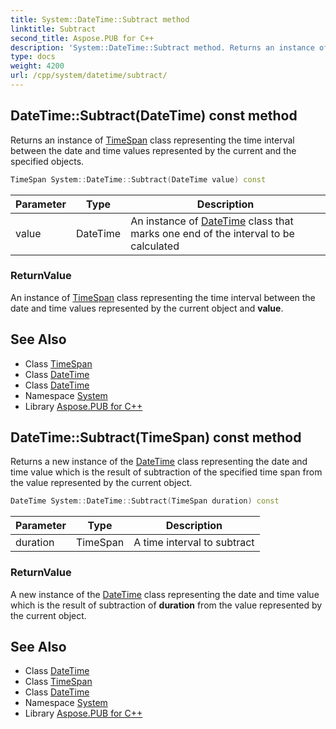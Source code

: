 ```yaml
---
title: System::DateTime::Subtract method
linktitle: Subtract
second_title: Aspose.PUB for C++
description: 'System::DateTime::Subtract method. Returns an instance of TimeSpan class representing the time interval between the date and time values represented by the current and the specified objects in C++.'
type: docs
weight: 4200
url: /cpp/system/datetime/subtract/
---
```

## DateTime::Subtract(DateTime) const method


Returns an instance of [TimeSpan](../../timespan/) class representing the time interval between the date and time values represented by the current and the specified objects.

```cpp
TimeSpan System::DateTime::Subtract(DateTime value) const
```


| Parameter | Type | Description |
| --- | --- | --- |
| value | DateTime | An instance of [DateTime](../) class that marks one end of the interval to be calculated |

### ReturnValue

An instance of [TimeSpan](../../timespan/) class representing the time interval between the date and time values represented by the current object and **value**.

## See Also

* Class [TimeSpan](../../timespan/)
* Class [DateTime](../)
* Class [DateTime](../)
* Namespace [System](../../)
* Library [Aspose.PUB for C++](../../../)
## DateTime::Subtract(TimeSpan) const method


Returns a new instance of the [DateTime](../) class representing the date and time value which is the result of subtraction of the specified time span from the value represented by the current object.

```cpp
DateTime System::DateTime::Subtract(TimeSpan duration) const
```


| Parameter | Type | Description |
| --- | --- | --- |
| duration | TimeSpan | A time interval to subtract |

### ReturnValue

A new instance of the [DateTime](../) class representing the date and time value which is the result of subtraction of **duration** from the value represented by the current object.

## See Also

* Class [DateTime](../)
* Class [TimeSpan](../../timespan/)
* Class [DateTime](../)
* Namespace [System](../../)
* Library [Aspose.PUB for C++](../../../)
